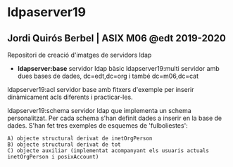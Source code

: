 # ldpaserver19
## Jordi Quirós Berbel | ASIX M06 @edt 2019-2020

Repositori de creació d'imatges de servidors ldap

* **ldapserver:base** servidor ldap bàsic
ldapserver19:multi servidor amb dues bases de dades, dc=edt,dc=org i també dc=m06,dc=cat

ldapserver19:acl servidor base amb fitxers d'exemple per inserir dinàmicament acls diferents i practicar-les.

ldapserver19:schema servidor ldap que implementa un schema personalitzat. Per cada schema s'han definit dades a inserir en la base de dades. S'han fet tres exemples de esquemes de 'fulboliestes':

    A) objecte structural derivat de inetOrgPerson
    B) objecte structural derivat de tot
    C) objecte auxiliar (implementat acompanyant els usuaris actuals inetOrgPerson i posixAccount)


